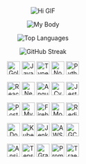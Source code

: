 <p align="center">
  <img src="HI.gif" alt="Hi GIF" />
</p>

<p align="center">
  <img src="https://readme-typing-svg.demolab.com?font=VT323&duration=1000&pause=1000&color=00ADD8FF&center=true&vCenter=true&random=true&width=435&lines=My+knees+pop.;My+back+aches.;My+joints+squeak+louder+than+my+GPUs." alt="My Body" />
</p>

<p align="center">
  <img src="https://github-readme-stats.vercel.app/api/top-langs/?username=dev6699&layout=compact&langs_count=6&theme=transparent&hide_border=true" alt="Top Languages" />
</p>

<p align="center">
  <img src="https://github-readme-streak-stats.herokuapp.com/?user=dev6699&theme=transparent&hide_border=true&hide_current_streak=true&hide_longest_streak=true" alt="GitHub Streak" />
</p>

<p align="center">
  <img src="https://cdn.jsdelivr.net/gh/devicons/devicon/icons/go/go-original.svg" height="30" width="30" title="Golang" />
  <img src="https://cdn.jsdelivr.net/gh/devicons/devicon/icons/javascript/javascript-original.svg" height="30" width="30" title="JavaScript" />
  <img src="https://cdn.jsdelivr.net/gh/devicons/devicon/icons/typescript/typescript-original.svg" height="30" width="30" title="TypeScript" />
  <img src="https://cdn.jsdelivr.net/gh/devicons/devicon/icons/nodejs/nodejs-original.svg" height="30" width="30" title="Node.js" />
  <img src="https://cdn.jsdelivr.net/gh/devicons/devicon/icons/python/python-original.svg" height="30" width="30" title="Python" />
</p>

<p align="center">
  <img src="https://cdn.jsdelivr.net/gh/devicons/devicon/icons/react/react-original.svg" height="30" width="30" title="React" />
  <img src="https://cdn.jsdelivr.net/gh/devicons/devicon/icons/nextjs/nextjs-original.svg" height="30" width="30" title="Next.js" />
  <img src="https://cdn.jsdelivr.net/gh/devicons/devicon/icons/angularjs/angularjs-original.svg" height="30" width="30" title="Angular" />
  <img src="https://cdn.jsdelivr.net/gh/devicons/devicon/icons/cypressio/cypressio-original.svg" height="30" width="30" title="Cypress" />
  <img src="https://cdn.jsdelivr.net/gh/devicons/devicon/icons/jest/jest-plain.svg" height="30" width="30" title="Jest" />
</p>

<p align="center">
  <img src="https://cdn.jsdelivr.net/gh/devicons/devicon/icons/postgresql/postgresql-original.svg" height="30" width="30" title="PostgreSQL" />
  <img src="https://cdn.jsdelivr.net/gh/devicons/devicon/icons/mysql/mysql-original.svg" height="30" width="30" title="MySQL" />
  <img src="https://cdn.jsdelivr.net/gh/devicons/devicon/icons/firebase/firebase-plain.svg" height="30" width="30" title="Firebase" />
  <img src="https://cdn.jsdelivr.net/gh/devicons/devicon/icons/mongodb/mongodb-original.svg" height="30" width="30" title="MongoDB" />
  <img src="https://cdn.jsdelivr.net/gh/devicons/devicon/icons/redis/redis-original.svg" height="30" width="30" title="Redis" />
</p>

<p align="center">
  <img src="https://cdn.jsdelivr.net/gh/devicons/devicon/icons/docker/docker-original.svg" height="30" width="30" title="Docker" />
  <img src="https://cdn.jsdelivr.net/gh/devicons/devicon/icons/kubernetes/kubernetes-plain.svg" height="30" width="30" title="Kubernetes" />
  <img src="https://cdn.jsdelivr.net/gh/devicons/devicon/icons/jenkins/jenkins-original.svg" height="30" width="30" title="Jenkins" />
  <img src="https://cdn.jsdelivr.net/gh/devicons/devicon/icons/amazonwebservices/amazonwebservices-original-wordmark.svg" height="30" width="30" title="AWS" />
  <img src="https://cdn.jsdelivr.net/gh/devicons/devicon/icons/googlecloud/googlecloud-original.svg" height="30" width="30" title="GCP" />
</p>

<p align="center">
  <img src="https://cdn.jsdelivr.net/gh/devicons/devicon/icons/ansible/ansible-original.svg" height="30" width="30" title="Ansible" />
  <img src="https://cdn.jsdelivr.net/gh/devicons/devicon/icons/tensorflow/tensorflow-original.svg" height="30" width="30" title="TensorFlow" />
  <img src="https://cdn.jsdelivr.net/gh/devicons/devicon/icons/grafana/grafana-original-wordmark.svg" height="30" width="30" title="Grafana" />
  <img src="https://cdn.jsdelivr.net/gh/devicons/devicon/icons/prometheus/prometheus-original.svg" height="30" width="30" title="Prometheus" />
  <img src="https://cdn.jsdelivr.net/gh/devicons/devicon/icons/traefikproxy/traefikproxy-original.svg" height="30" width="30" title="Traefik" />
</p>

